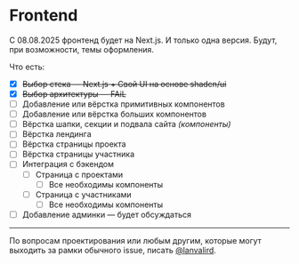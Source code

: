 # Frontend

C 08.08.2025 фронтенд будет на Next.js. И только одна версия. Будут,
при возможности, темы оформления.

Что есть:

- [x] ~~Выбор стека — Next.js + Свой UI на основе shadcn/ui~~
- [x] ~~Выбор архитектуры — FAiL~~
- [ ] Добавление или вёрстка примитивных компонентов
- [ ] Добавление или вёрстка больших компонентов
- [ ] Вёрстка шапки, секции и подвала сайта _(компоненты)_
- [ ] Вёрстка лендинга
- [ ] Вёрстка страницы проекта
- [ ] Вёрстка страницы участника
- [ ] Интеграция с бэкендом
  - [ ] Страница с проектами
    - [ ] Все необходимы компоненты
  - [ ] Страница с участниками
    - [ ] Все необходимы компоненты
- [ ] Добавление админки — будет обсуждаться

---

По вопросам проектирования или любым другим, которые могут выходить
за рамки обычного issue, писать [@lanvalird](https://github.com/lanvalird).
